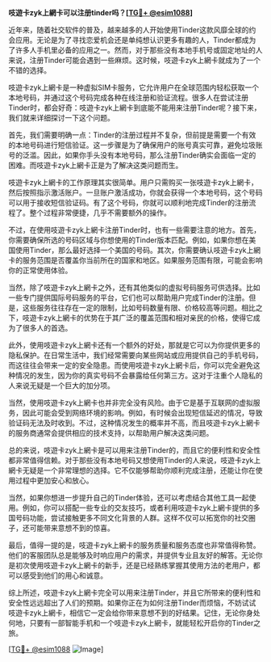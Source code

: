 **吱遊卡zyk上網卡可以注册tinder吗？[[TG💪+ @esim1088](https://t.me/s/esim1088)]**

近年来，随着社交软件的普及，越来越多的人开始使用Tinder这款风靡全球的约会应用。无论是为了寻找恋爱机会还是单纯想认识更多有趣的人，Tinder都成为了许多人手机里必备的应用之一。然而，对于那些没有本地手机号或固定地址的人来说，注册Tinder可能会遇到一些麻烦。这时候，吱遊卡zyk上網卡就成为了一个不错的选择。

吱遊卡zyk上網卡是一种虚拟SIM卡服务，它允许用户在全球范围内轻松获取一个本地号码，并通过这个号码完成各种在线注册和验证流程。很多人在尝试注册Tinder时，都会好奇：吱遊卡zyk上網卡到底能不能用来注册Tinder呢？接下来，我们就来详细探讨一下这个问题。

首先，我们需要明确一点：Tinder的注册过程并不复杂，但前提是需要一个有效的本地号码进行短信验证。这一步骤是为了确保用户的账号真实可靠，避免垃圾账号的泛滥。因此，如果你手头没有本地号码，那么注册Tinder确实会面临一定的困难。而吱遊卡zyk上網卡正是为了解决这类问题而生。

吱遊卡zyk上網卡的工作原理其实很简单。用户只需购买一张吱遊卡zyk上網卡，然后按照指示激活账户。一旦账户激活成功，你就会获得一个本地号码，这个号码可以用于接收短信验证码。有了这个号码，你就可以顺利地完成Tinder的注册流程了。整个过程非常便捷，几乎不需要额外的操作。

不过，在使用吱遊卡zyk上網卡注册Tinder时，也有一些需要注意的地方。首先，你需要确保所选的号码区域与你想使用的Tinder版本匹配。例如，如果你想在美国使用Tinder，那么最好选择一个美国的号码。其次，你需要确认吱遊卡zyk上網卡的服务范围是否覆盖你当前所在的国家和地区。如果服务范围有限，可能会影响你的正常使用体验。

当然，除了吱遊卡zyk上網卡之外，还有其他类似的虚拟号码服务可供选择。比如一些专门提供国际号码服务的平台，它们也可以帮助用户完成Tinder的注册。但是，这些服务往往存在一定的限制，比如号码数量有限、价格较高等问题。相比之下，吱遊卡zyk上網卡的优势在于其广泛的覆盖范围和相对亲民的价格，使得它成为了很多人的首选。

此外，使用吱遊卡zyk上網卡还有一个额外的好处，那就是它可以为你提供更多的隐私保护。在日常生活中，我们经常需要向某些网站或应用提供自己的手机号码，而这往往会带来一定的安全隐患。而使用吱遊卡zyk上網卡后，你可以完全避免这种情况的发生，因为你的真实号码不会暴露给任何第三方。这对于注重个人隐私的人来说无疑是一个巨大的加分项。

当然，使用吱遊卡zyk上網卡也并非完全没有风险。由于它是基于互联网的虚拟服务，因此可能会受到网络环境的影响。例如，有时候会出现短信延迟的情况，导致验证码无法及时收到。不过，这种情况发生的概率并不高，而且吱遊卡zyk上網卡的服务商通常会提供相应的技术支持，以帮助用户解决这类问题。

总的来说，吱遊卡zyk上網卡是可以用来注册Tinder的，而且它的便利性和安全性都非常值得信赖。对于那些没有本地号码又想使用Tinder的人来说，吱遊卡zyk上網卡无疑是一个非常理想的选择。它不仅能够帮助你顺利完成注册，还能让你在使用过程中更加安心和放心。

当然，如果你想进一步提升自己的Tinder体验，还可以考虑结合其他工具一起使用。例如，你可以搭配一些专业的交友技巧，或者利用吱遊卡zyk上網卡提供的多国号码功能，尝试接触更多不同文化背景的人群。这样不仅可以拓宽你的社交圈子，还可能带来意想不到的惊喜。

最后，值得一提的是，吱遊卡zyk上網卡的服务质量和服务态度也非常值得称赞。他们的客服团队总是能够及时响应用户的需求，并提供专业且友好的解答。无论你是初次使用吱遊卡zyk上網卡的新手，还是已经熟练掌握其使用方法的老用户，都可以感受到他们的用心和诚意。

综上所述，吱遊卡zyk上網卡完全可以用来注册Tinder，并且它所带来的便利性和安全性远远超出了人们的预期。如果你正在为如何注册Tinder而烦恼，不妨试试吱遊卡zyk上網卡，相信它一定会给你带来意想不到的好结果。记住，无论你身处何地，只要有一部智能手机和一个吱遊卡zyk上網卡，就能轻松开启你的Tinder之旅。

[[TG💪+ @esim1088](https://t.me/s/esim1088) ![Image](https://i.postimg.cc/4NQfJmqS/Snipaste-2025-05-13-00-14-12.png)]